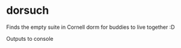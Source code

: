 # dorsuch
Finds the empty suite in Cornell dorm for buddies to live together :D

Outputs to console
